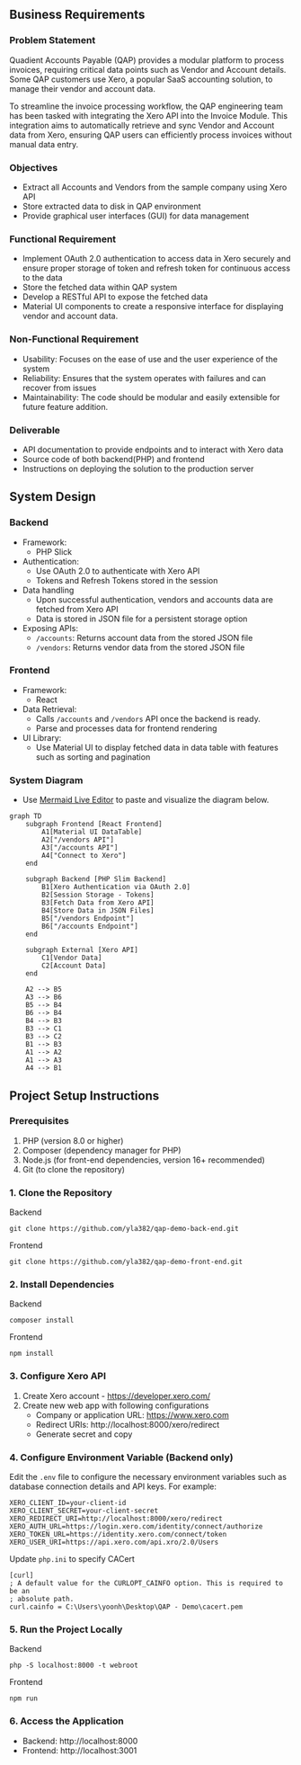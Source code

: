 ## Business Requirements

### Problem Statement

Quadient Accounts Payable (QAP) provides a modular platform to process invoices, requiring critical data points such as Vendor and Account details. Some QAP customers use Xero, a popular SaaS accounting solution, to manage their vendor and account data.

To streamline the invoice processing workflow, the QAP engineering team has been tasked with integrating the Xero API into the Invoice Module. This integration aims to automatically retrieve and sync Vendor and Account data from Xero, ensuring QAP users can efficiently process invoices without manual data entry.

### Objectives
- Extract all Accounts and Vendors from the sample company using Xero API
- Store extracted data to disk in QAP environment 
- Provide graphical user interfaces (GUI) for data management

### Functional Requirement
- Implement OAuth 2.0 authentication to access data in Xero securely and ensure proper storage of token and refresh token for continuous access to the data
- Store the fetched data within QAP system
- Develop a RESTful API to expose the fetched data
- Material UI components to create a responsive interface for displaying vendor and account data.

### Non-Functional Requirement
- Usability: Focuses on the ease of use and the user experience of the system
- Reliability: Ensures that the system operates with failures and can recover from issues
- Maintainability: The code should be modular and easily extensible for future feature addition.

### Deliverable
- API documentation to provide endpoints and to interact with Xero data
- Source code of both backend(PHP) and frontend
-  Instructions on deploying the solution to the production server

## System Design
### Backend
- Framework: 
	- PHP Slick
- Authentication:
	- Use OAuth 2.0 to authenticate with Xero API
	- Tokens and Refresh Tokens stored in the session
- Data handling
	- Upon successful authentication, vendors and accounts data are fetched from Xero API
	- Data is stored in JSON file for a persistent storage option
- Exposing APIs:
	- `/accounts`: Returns account data from the stored JSON file
	- `/vendors`: Returns vendor data from the stored JSON file

### Frontend
- Framework:
	- React
- Data Retrieval:
	- Calls `/accounts` and `/vendors` API once the backend is ready.
	- Parse and processes data for frontend rendering
- UI Library:
	- Use Material UI to display fetched data in data table with features such as sorting and pagination
### System Diagram
- Use [Mermaid Live Editor](https://mermaid-js.github.io/mermaid-live-editor/) to paste and visualize the diagram below.
```
graph TD
    subgraph Frontend [React Frontend]
        A1[Material UI DataTable]
        A2["/vendors API"]
        A3["/accounts API"]
        A4["Connect to Xero"]
    end

    subgraph Backend [PHP Slim Backend]
        B1[Xero Authentication via OAuth 2.0]
        B2[Session Storage - Tokens]
        B3[Fetch Data from Xero API]
        B4[Store Data in JSON Files]
        B5["/vendors Endpoint"]
        B6["/accounts Endpoint"]
    end

    subgraph External [Xero API]
        C1[Vendor Data]
        C2[Account Data]
    end

    A2 --> B5
    A3 --> B6
    B5 --> B4
    B6 --> B4
    B4 --> B3
    B3 --> C1
    B3 --> C2
    B1 --> B3
    A1 --> A2
    A1 --> A3
    A4 --> B1

```

## Project Setup Instructions

### Prerequisites
1. PHP (version 8.0 or higher)
2. Composer (dependency manager for PHP)
3. Node.js (for front-end dependencies, version 16+ recommended)
4. Git (to clone the repository)

### 1. Clone the Repository
Backend
```
git clone https://github.com/yla382/qap-demo-back-end.git
```

Frontend
```
git clone https://github.com/yla382/qap-demo-front-end.git
```

### 2. Install Dependencies
Backend
```
composer install
```

Frontend
```
npm install
```

### 3. Configure Xero API
1. Create Xero account - https://developer.xero.com/
2. Create new web app with following configurations
   - Company or application URL: https://www.xero.com
   - Redirect URIs: http://localhost:8000/xero/redirect
   - Generate secret and copy

### 4. Configure Environment Variable (Backend only)

Edit the ``.env`` file to configure the necessary environment variables such as database connection details and API keys. For example:
```
XERO_CLIENT_ID=your-client-id
XERO_CLIENT_SECRET=your-client-secret
XERO_REDIRECT_URI=http://localhost:8000/xero/redirect
XERO_AUTH_URL=https://login.xero.com/identity/connect/authorize
XERO_TOKEN_URL=https://identity.xero.com/connect/token
XERO_USER_URI=https://api.xero.com/api.xro/2.0/Users
```

Update ``php.ini`` to specify CACert
```
[curl]
; A default value for the CURLOPT_CAINFO option. This is required to be an
; absolute path.
curl.cainfo = C:\Users\yoonh\Desktop\QAP - Demo\cacert.pem
```

### 5. Run the Project Locally
Backend
```
php -S localhost:8000 -t webroot
```

Frontend
```
npm run
```

### 6. Access the Application
- Backend: http://localhost:8000
- Frontend: http://localhost:3001
